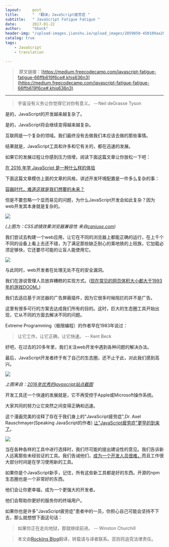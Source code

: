```yaml
---
layout:     post
title:      " 『翻译』JavaScript疲劳症 "
subtitle:   " JavaScript Fatigue Fatigue "
date:       2017-01-22
author:     "Shock"
header-img: "/upload-images.jianshu.io/upload_images/2859850-450109aa296ccc3a.png?imageMogr2/auto-orient/strip%7CimageView2/2/w/1240"
catalog: true
tags:
    - JavaScript
    - translation

---
```


>  原文链接：[https://medium.freecodecamp.com/javascript-fatigue-fatigue-66ffb619f6ce#.khis636n3](https://medium.freecodecamp.com/javascript-fatigue-fatigue-66ffb619f6ce#.khis636n3)

---

> 宇宙没有义务让你觉得它对你有意义。 -- Neil deGrasse Tyson

是的，JavaScript的开发越来越复杂了。

是的，JavaScript将会继续变得越来越复杂。

互联网是一个复杂的领域。我们最终没有去做我们本应该去做的那些事情。

结果就是，JavaScript工具和许多和它有关的，都在迅速的发展。

如果它的发展过程让你感到压力倍增，阅读下面这篇文章让你放松一下吧：

[在 2016 年学 JavaScript 是一种什么样的体验](https://kknews.cc/tech/zl9q93.html)

下面这篇文章模仿上面的文章的风格，讲述开发环境配置是一件多么复杂的事：

[容器时代，难道这就是我们想要的未来？](https://linux.cn/article-5896-1.html)

但是不要忽略一个显而易见的问题，为什么JavaScript开发会如此复杂？因为web开发其本身就是复杂的。

![](https://upload-images.jianshu.io/upload_images/2859850-09edccfb538365e6.png?imageMogr2/auto-orient/strip%7CimageView2/2/w/1240)

*(上图为：CSS滤镜效果浏览器兼容性 来自[caniuse.com](caniuse.com))*

我们尝试去构建一个web应用，让它在不同的浏览器上都能正确的运行，在上千个不同的设备上看上去还不错，为了满足那些缺乏耐心的乘地铁的上班族，它加载必须足够快，它还要尽可能的让盲人能使用它。

![](https://upload-images.jianshu.io/upload_images/2859850-9406f49c178d188d.gif?imageMogr2/auto-orient/strip)

与此同时，web开发者在处理无处不在的安全漏洞。

我们在游说管理人员放弃糟糕的实现方式。([现在常见的网页体积大小都大于1993年的游戏DOOM。](https://www.wired.com/2016/04/average-webpage-now-size-original-doom/))

我们去适应基于浏览器的广告屏蔽插件，因为它很多时候阻拦的并不是广告。

这里有很多可行的方案去达成我们所有的目的。这时，巨大的生态圈工具开始出现，它从不同的方面去解决不同的问题。

Extreme Programming（极限编程）的作者早在1983年说过：

> 让它工作，让它正确，让它快速。 -- Kent Beck

好吧，在过去的20多年里，我们关注web开发中遇到各种问题的解决办法。

最后，JavaScript开发者终于有了自己的生态圈，还不止于此，对此我们感到高兴。

![](https://upload-images.jianshu.io/upload_images/2859850-2227e5cb3ab703f6.png?imageMogr2/auto-orient/strip%7CimageView2/2/w/1240)

*上图来自：[2016年优秀的javascript站点截图](http://stateofjs.com/2016/features/)*

开发工具还一个快速的发展就是，它不再受控于Apple或Microsoft操作系统。

大家共同的努力让它突然之间变得正确和迅速。

这个漫画完美的诠释了存在于我们身上的"JavaScript疲劳症",Dr. Axel Rauschmayer(Speaking JavaScript的作者) [让"JavaScript疲劳症"更早的到来了](http://www.2ality.com/2016/02/js-fatigue-fatigue.html)。

![](https://upload-images.jianshu.io/upload_images/2859850-da3286bc3b83f5bf.jpg?imageMogr2/auto-orient/strip%7CimageView2/2/w/1240)

当在各种各样的工具中进行选择时，我们尽可能的提出建设性的意见。我们告诉新人远离那些未经验证的工具。我们告诫他们，[成为一个开发人员很难，](https://medium.freecodecamp.com/one-does-not-simply-learn-to-code-f25bacdc5b62#.8bdmlejfu)而且工作很大部分时间是在学习使用新的工具。

如果你是个JavaScript新手，记住，所有这些新工具都是好的东西。开源的npm生态圈也是一个非常好的东西。

他们会让你更幸福，成为一个更强大的开发者。

他们会帮助你更好的服务你的终端用户。

如果你也是许多"JavaScript疲劳症"患者中的一员，你担心自己可能会坚持不下去，那么就想想下面这句话：

> 如果你正在走向地狱，那就继续前进。 -- Winston Churchill

> 本文由[Rockjins Blog](https://rockjins.github.io)翻译，转载请与译者联系。否则将追究法律责任。
